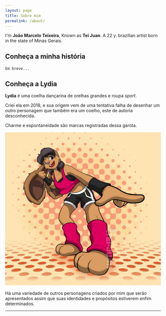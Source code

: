 ```yaml
---
layout: page
title: Sobre mim
permalink: /about/
---
```


I'm **João Marcelo Teixeira**, Known as **Tei Juan**. A 22 y. brazilian artist born in the state of Minas Gerais.

## Conheça a minha história

`Em breve...`

## Conheça a Lydia

**Lydia** é uma coelha dançarina de orelhas grandes e roupa *sport*.  

Criei ela em 2018, e sua origem vem de uma tentativa falha de desenhar um outro personagem que também era um coelho, este de autoria desconhecida.  

Charme e espontaneidade são marcas registradas dessa garota.

![2023-01-27_tei-lydia-superstyle](/assets/img/a/2023-01-27-tei-lydia-superstyle.jpg)

Há uma variedade de outros personagens criados por mim que serão apresentados assim que suas identidades e propósitos estiverem enfim determinados.  

- - - - - - - - - - -